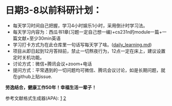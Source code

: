 # 日期3-8以前科研计划：
* 每天学习时间自己把握，学习4小时娱乐1小时，采用倒计时学习法。
* 每天学习内容为：西瓜书1章(习题一定自己想一编)+cs231n的module一篇+一篇文献+至少30min英语
* 学习打卡方式为在此仓库里一句话写每天学了啥。([daily_learning.md](./daily_learning.md))
* 项目从即日起到12月答辩前，禁止一切熬夜行为，12点一定在床上，建议设置定时关机功能。
* 讨论方式：微信+腾讯会议+zoom+电话
* 提问方式：平常遇到的一切问题均可微信、腾讯会议讨论，如是长期问题，就在github上贴issue.



**劳逸结合，健康工作50年！幸福生活一辈子！**



参考文献格式生成器(APA): [1](https://www.citethisforme.com/us/citation-generator/apa) [2](https://www.scribbr.com/apa-citation-generator/) 